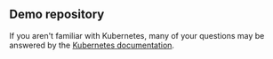 ---
---

## Demo repository

If you aren't familiar with Kubernetes,  many of your questions may be answered by the [Kubernetes  documentation](http://"http://kubernetes.io/).
